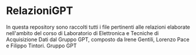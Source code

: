 # RelazioniGPT
In questa repository sono raccolti tutti i file pertinenti alle relazioni elaborate nell'ambito del corso di Laboratorio di Elettronica e Tecniche di Acquisizione Dati dal Gruppo GPT, composto da Irene Gentili, Lorenzo Pace e Filippo Tintori. Gruppo GPT
